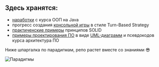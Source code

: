 ## Здесь хранятся: 

* [наработки](https://github.com/ILYA-NASA/OOP/tree/main/Object-oriented) c курса ООП на Java 
* прогресс создания [консольной игры](https://github.com/ILYA-NASA/OOP/tree/main/ChroniclesOfGame) в стиле Turn-Based Strategy
* [практиченские примеры](https://github.com/ILYA-NASA/OOP/tree/main/SOLID) принципов SOLID 
* [примеры проектирования ПО](https://github.com/ILYA-NASA/OOP/tree/main/Software_architecture) в виде [UML-диаграмм](https://github.com/ILYA-NASA/OOP/blob/main/Software_architecture/ModelElements/UML.drawio) и псевдокодов курса архитектура ПО 

Ниже шпаргалка по парадигмам, репо растет вместе со знаниями :sunglasses: 

![Парадигмы](https://user-images.githubusercontent.com/99810114/208893929-b4e74bc4-3643-481a-a74c-831af82132e9.jpg)
